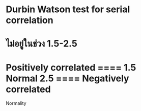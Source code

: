 # Durbin Watson test for serial correlation
# ไม่อยู่ในช่วง 1.5-2.5 
# Positively correlated ==== 1.5 Normal 2.5 ==== Negatively correlated
Normality
